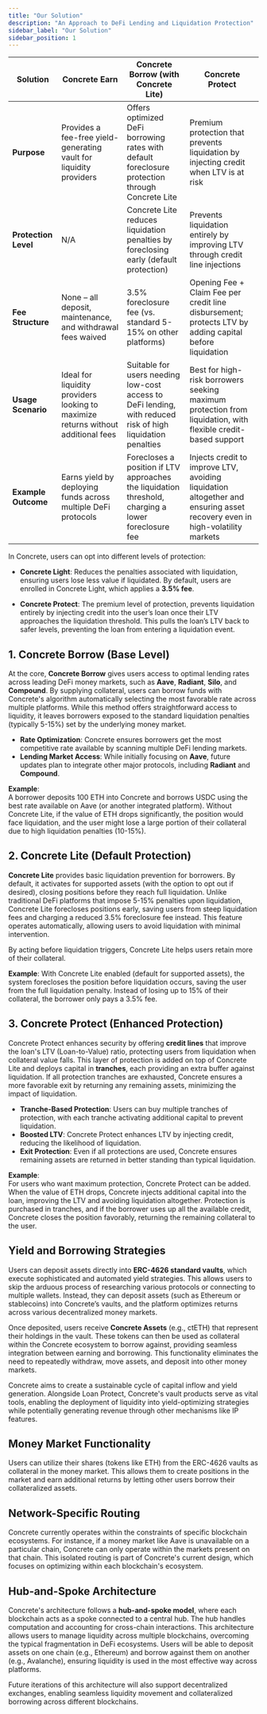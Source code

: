 ```yaml
---
title: "Our Solution"
description: "An Approach to DeFi Lending and Liquidation Protection"
sidebar_label: "Our Solution"
sidebar_position: 1
---
```


| **Solution**           | **Concrete Earn**                                                                                                   | **Concrete Borrow (with Concrete Lite)**                                                                                                   | **Concrete Protect**                                                                                                       |
|-----------------------|---------------------------------------------------------------------------------------------------------------------|---------------------------------------------------------------------------------------------------------------------------------------------|-----------------------------------------------------------------------------------------------------------------------------|
| **Purpose**           | Provides a fee-free yield-generating vault for liquidity providers                                                 | Offers optimized DeFi borrowing rates with default foreclosure protection through Concrete Lite                                             | Premium protection that prevents liquidation by injecting credit when LTV is at risk                                        |
| **Protection Level**  | N/A                                                                                                                | Concrete Lite reduces liquidation penalties by foreclosing early (default protection)                                                       | Prevents liquidation entirely by improving LTV through credit line injections                                              |
| **Fee Structure**     | None – all deposit, maintenance, and withdrawal fees waived                                                        | 3.5% foreclosure fee (vs. standard 5-15% on other platforms)                                                                                | Opening Fee + Claim Fee per credit line disbursement; protects LTV by adding capital before liquidation                     |
| **Usage Scenario**    | Ideal for liquidity providers looking to maximize returns without additional fees                                  | Suitable for users needing low-cost access to DeFi lending, with reduced risk of high liquidation penalties                                | Best for high-risk borrowers seeking maximum protection from liquidation, with flexible credit-based support                |
| **Example Outcome**   | Earns yield by deploying funds across multiple DeFi protocols                                                      | Forecloses a position if LTV approaches the liquidation threshold, charging a lower foreclosure fee                                        | Injects credit to improve LTV, avoiding liquidation altogether and ensuring asset recovery even in high-volatility markets  |


In Concrete, users can opt into different levels of protection:

- **Concrete Light**: Reduces the penalties associated with liquidation, ensuring users lose less value if liquidated. By default, users are enrolled in Concrete Light, which applies a **3.5% fee**.

- **Concrete Protect**: The premium level of protection, prevents liquidation entirely by injecting credit into the user’s loan once their LTV approaches the liquidation threshold. This pulls the loan’s LTV back to safer levels, preventing the loan from entering a liquidation event.

## 1. Concrete Borrow (Base Level)

At the core, **Concrete Borrow** gives users access to optimal lending rates across leading DeFi money markets, such as **Aave**, **Radiant**, **Silo**, and **Compound**. By supplying collateral, users can borrow funds with Concrete's algorithm automatically selecting the most favorable rate across multiple platforms. While this method offers straightforward access to liquidity, it leaves borrowers exposed to the standard liquidation penalties (typically 5-15%) set by the underlying money market.

- **Rate Optimization**: Concrete ensures borrowers get the most competitive rate available by scanning multiple DeFi lending markets.
- **Lending Market Access**: While initially focusing on **Aave**, future updates plan to integrate other major protocols, including **Radiant** and **Compound**.

**Example**:  
A borrower deposits 100 ETH into Concrete and borrows USDC using the best rate available on Aave (or another integrated platform). Without Concrete Lite, if the value of ETH drops significantly, the position would face liquidation, and the user might lose a large portion of their collateral due to high liquidation penalties (10-15%).

## 2. Concrete Lite (Default Protection)

**Concrete Lite** provides basic liquidation prevention for borrowers. By default, it activates for supported assets (with the option to opt out if desired), closing positions before they reach full liquidation. Unlike traditional DeFi platforms that impose 5-15% penalties upon liquidation, Concrete Lite forecloses positions early, saving users from steep liquidation fees and charging a reduced 3.5% foreclosure fee instead. This feature operates automatically, allowing users to avoid liquidation with minimal intervention.

By acting before liquidation triggers, Concrete Lite helps users retain more of their collateral.

**Example**:
With Concrete Lite enabled (default for supported assets), the system forecloses the position before liquidation occurs, saving the user from the full liquidation penalty. Instead of losing up to 15% of their collateral, the borrower only pays a 3.5% fee.

## 3. Concrete Protect (Enhanced Protection)

Concrete Protect enhances security by offering **credit lines** that improve the loan's LTV (Loan-to-Value) ratio, protecting users from liquidation when collateral value falls. This layer of protection is added on top of Concrete Lite and deploys capital in **tranches**, each providing an extra buffer against liquidation. If all protection tranches are exhausted, Concrete ensures a more favorable exit by returning any remaining assets, minimizing the impact of liquidation.

- **Tranche-Based Protection**: Users can buy multiple tranches of protection, with each tranche activating additional capital to prevent liquidation.
- **Boosted LTV**: Concrete Protect enhances LTV by injecting credit, reducing the likelihood of liquidation.
- **Exit Protection**: Even if all protections are used, Concrete ensures remaining assets are returned in better standing than typical liquidation.

**Example**:  
For users who want maximum protection, Concrete Protect can be added. When the value of ETH drops, Concrete injects additional capital into the loan, improving the LTV and avoiding liquidation altogether. Protection is purchased in tranches, and if the borrower uses up all the available credit, Concrete closes the position favorably, returning the remaining collateral to the user.

## Yield and Borrowing Strategies

Users can deposit assets directly into **ERC-4626 standard vaults**, which execute sophisticated and automated yield strategies. This allows users to skip the arduous process of researching various protocols or connecting to multiple wallets. Instead, they can deposit assets (such as Ethereum or stablecoins) into Concrete’s vaults, and the platform optimizes returns across various decentralized money markets.

Once deposited, users receive **Concrete Assets** (e.g., ctETH) that represent their holdings in the vault. These tokens can then be used as collateral within the Concrete ecosystem to borrow against, providing seamless integration between earning and borrowing. This functionality eliminates the need to repeatedly withdraw, move assets, and deposit into other money markets.

Concrete aims to create a sustainable cycle of capital inflow and yield generation. Alongside Loan Protect, Concrete's vault products serve as vital tools, enabling the deployment of liquidity into yield-optimizing strategies while potentially generating revenue through other mechanisms like IP features.

## Money Market Functionality

Users can utilize their shares (tokens like ETH) from the ERC-4626 vaults as collateral in the money market. This allows them to create positions in the market and earn additional returns by letting other users borrow their collateralized assets.

## Network-Specific Routing
Concrete currently operates within the constraints of specific blockchain ecosystems. For instance, if a money market like Aave is unavailable on a particular chain, Concrete can only operate within the markets present on that chain. This isolated routing is part of Concrete's current design, which focuses on optimizing within each blockchain's ecosystem.

## Hub-and-Spoke Architecture

Concrete's architecture follows a **hub-and-spoke model**, where each blockchain acts as a spoke connected to a central hub. The hub handles computation and accounting for cross-chain interactions. This architecture allows users to manage liquidity across multiple blockchains, overcoming the typical fragmentation in DeFi ecosystems. Users will be able to deposit assets on one chain (e.g., Ethereum) and borrow against them on another (e.g., Avalanche), ensuring liquidity is used in the most effective way across platforms.

 Future iterations of this architecture will also support decentralized exchanges, enabling seamless liquidity movement and collateralized borrowing across different blockchains.
